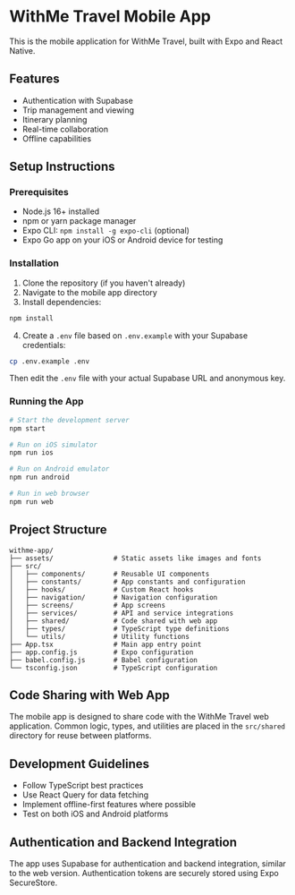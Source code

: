 # WithMe Travel Mobile App

This is the mobile application for WithMe Travel, built with Expo and React Native.

## Features

- Authentication with Supabase
- Trip management and viewing
- Itinerary planning
- Real-time collaboration
- Offline capabilities

## Setup Instructions

### Prerequisites

- Node.js 16+ installed
- npm or yarn package manager
- Expo CLI: `npm install -g expo-cli` (optional)
- Expo Go app on your iOS or Android device for testing

### Installation

1. Clone the repository (if you haven't already)
2. Navigate to the mobile app directory
3. Install dependencies:

```bash
npm install
```

4. Create a `.env` file based on `.env.example` with your Supabase credentials:

```bash
cp .env.example .env
```

Then edit the `.env` file with your actual Supabase URL and anonymous key.

### Running the App

```bash
# Start the development server
npm start

# Run on iOS simulator
npm run ios

# Run on Android emulator
npm run android

# Run in web browser
npm run web
```

## Project Structure

```
withme-app/
├── assets/               # Static assets like images and fonts
├── src/
│   ├── components/       # Reusable UI components
│   ├── constants/        # App constants and configuration
│   ├── hooks/            # Custom React hooks
│   ├── navigation/       # Navigation configuration
│   ├── screens/          # App screens
│   ├── services/         # API and service integrations
│   ├── shared/           # Code shared with web app
│   ├── types/            # TypeScript type definitions
│   └── utils/            # Utility functions
├── App.tsx               # Main app entry point
├── app.config.js         # Expo configuration
├── babel.config.js       # Babel configuration
└── tsconfig.json         # TypeScript configuration
```

## Code Sharing with Web App

The mobile app is designed to share code with the WithMe Travel web application. Common logic, types, and utilities are placed in the `src/shared` directory for reuse between platforms.

## Development Guidelines

- Follow TypeScript best practices
- Use React Query for data fetching
- Implement offline-first features where possible
- Test on both iOS and Android platforms

## Authentication and Backend Integration

The app uses Supabase for authentication and backend integration, similar to the web version. Authentication tokens are securely stored using Expo SecureStore.
